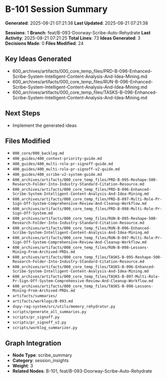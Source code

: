 

<!-- DSPY_ROLE: planner -->
<!-- DSPY_AUTHORITY: scribe_session_insights -->
<!-- DSPY_FILES: artifacts/worklogs/B-101.md, artifacts/summaries/B-101-summary.md -->
<!-- DSPY_CONTEXT: AI-generated summary of Scribe brainstorming session with actionable insights -->
<!-- DSPY_VALIDATION: session_analysis, decision_tracking, implementation_progress -->
<!-- DSPY_RESPONSIBILITIES: context_capture, insight_extraction, progress_tracking -->
<!-- GRAPH_NODE_TYPE: scribe_summary -->
<!-- GRAPH_CATEGORY: session_insights -->
<!-- GRAPH_WEIGHT: 3 -->
<!-- CREATED_AT: 2025-08-21T07:21:38.445608 -->
<!-- UPDATED_AT: 2025-08-21T07:21:38.445616 -->
<!-- SESSION_COUNT: 1 -->
<!-- IDEAS_COUNT: 3 -->
<!-- DECISIONS_COUNT: 0 -->
<!-- BRANCH: feat/B-093-Doorway-Scribe-Auto-Rehydrate -->
<!-- LAST_ACTIVITY: 2025-08-21 07:21:25 -->

# B-101 Session Summary

**Generated**: 2025-08-21 07:21:38
**Last Updated**: 2025-08-21 07:21:38

**Sessions**: 1
**Branch**: feat/B-093-Doorway-Scribe-Auto-Rehydrate
**Last Activity**: 2025-08-21 07:21:25
**Total Lines**: 73
**Ideas Generated**: 3
**Decisions Made**: 0
**Files Modified**: 24

## Key Ideas Generated
- 600_archives/artifacts/000_core_temp_files/PRD-B-096-Enhanced-Scribe-System-Intelligent-Content-Analysis-And-Idea-Mining.md
- 600_archives/artifacts/000_core_temp_files/RUN-B-096-Enhanced-Scribe-System-Intelligent-Content-Analysis-And-Idea-Mining.md
- 600_archives/artifacts/000_core_temp_files/TASKS-B-096-Enhanced-Scribe-System-Intelligent-Content-Analysis-And-Idea-Mining.md

## Next Steps
- Implement the generated ideas

## Files Modified
- `000_core/000_backlog.md`
- `400_guides/400_context-priority-guide.md`
- `400_guides/400_multi-role-pr-signoff-guide.md`
- `400_guides/400_multi-role-pr-signoff-v2-guide.md`
- `400_guides/400_scribe-v2-system-guide.md`
- `600_archives/artifacts/000_core_temp_files/PRD-B-095-Reshape-500-Research-Folder-Into-Industry-Standard-Citation-Resource.md`
- `600_archives/artifacts/000_core_temp_files/PRD-B-096-Enhanced-Scribe-System-Intelligent-Content-Analysis-And-Idea-Mining.md`
- `600_archives/artifacts/000_core_temp_files/PRD-B-097-Multi-Role-Pr-Sign-Off-System-Comprehensive-Review-And-Cleanup-Workflow.md`
- `600_archives/artifacts/000_core_temp_files/PRD-B-098-Multi-Role-Pr-Sign-Off-System.md`
- `600_archives/artifacts/000_core_temp_files/RUN-B-095-Reshape-500-Research-Folder-Into-Industry-Standard-Citation-Resource.md`
- `600_archives/artifacts/000_core_temp_files/RUN-B-096-Enhanced-Scribe-System-Intelligent-Content-Analysis-And-Idea-Mining.md`
- `600_archives/artifacts/000_core_temp_files/RUN-B-097-Multi-Role-Pr-Sign-Off-System-Comprehensive-Review-And-Cleanup-Workflow.md`
- `600_archives/artifacts/000_core_temp_files/RUN-B-098-Lessons-Mining-From-Archived-PRDs.md`
- `600_archives/artifacts/000_core_temp_files/TASKS-B-095-Reshape-500-Research-Folder-Into-Industry-Standard-Citation-Resource.md`
- `600_archives/artifacts/000_core_temp_files/TASKS-B-096-Enhanced-Scribe-System-Intelligent-Content-Analysis-And-Idea-Mining.md`
- `600_archives/artifacts/000_core_temp_files/TASKS-B-097-Multi-Role-Pr-Sign-Off-System-Comprehensive-Review-And-Cleanup-Workflow.md`
- `600_archives/artifacts/000_core_temp_files/TASKS-B-098-Lessons-Mining-From-Archived-PRDs.md`
- `artifacts/summaries/`
- `artifacts/worklogs/B-093.md`
- `dspy-rag-system/src/utils/memory_rehydrator.py`
- `scripts/generate_all_summaries.py`
- `scripts/pr_signoff.py`
- `scripts/pr_signoff_v2.py`
- `scripts/worklog_summarizer.py`

## Graph Integration
- **Node Type**: scribe_summary
- **Category**: session_insights
- **Weight**: 3
- **Related Nodes**: B-101, feat/B-093-Doorway-Scribe-Auto-Rehydrate

